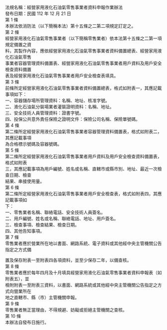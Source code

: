 法規名稱：經營家用液化石油氣零售事業者資料申報作業辦法  
發布日期：民國 112 年 12 月 21 日  
第 1 條  
本辦法依消防法（以下簡稱本法）第十五條之二第二項規定訂定之。  
第 2 條  
經營家用液化石油氣零售事業者（以下簡稱零售業者）依本法第十五條之二第一項規定備置之資  
料，其製作內容，應依經營家用液化石油氣零售事業者資料備置總表、經營家用液化石油氣零售  
事業者容器管理資料備置表、經營家用液化石油氣零售事業者用戶資料及用戶安全檢查資料備置  
表及經營家用液化石油氣零售事業者用戶安全檢查表填具。  
第 3 條  
前條所定經營家用液化石油氣零售事業者資料備置總表，格式如附表一，其應記載事項如下：  
一、容器儲存場所管理資料：名稱、地址、核准字號。  
二、液化石油氣分裝場業者灌裝證明資料：名稱、地址。  
三、安全技術人員管理資料：證書字號。  
四、投保公共意外責任保險之證明文件：保險公司名稱、保險單號碼。  
第 4 條  
第二條所定經營家用液化石油氣零售事業者容器管理資料備置表，格式如附表二，其應記載事項  
為合格標示號碼及容器號碼。  
第 5 條  
第二條所定經營家用液化石油氣零售事業者用戶資料及用戶安全檢查資料備置表，格式如附表  
三，其應記載事項為用戶編號、姓名或名稱、直轄市或縣市別、地址、最近一次檢查日期、檢查  
結果、串接使用量。  
第 6 條  
第二條所定經營家用液化石油氣零售事業者用戶安全檢查表，格式如附表四，其應記載事項如  
下：  
一、零售業者名稱、聯絡電話、安全技術人員簽名。  
二、用戶編號、姓名或名稱、聯絡電話、地址、用戶簽名。  
三、檢查事項、檢查結果、檢查日期。  
四、其他告知事項。  
第 7 條  
零售業者應於營業所在地以書面、網路系統、電子資料或其他經中央主管機關公告指定之方式備  


置及保存附表一至附表四各項資料，並至少保存二年，以備查核。  
第 8 條  
零售業者應於每年四月及十月填具經營家用液化石油氣零售事業者資料申報表（如附表五），並  
檢附附表一至附表三資料，以書面、網路系統或其他經中央主管機關公告指定之方式向營業所在  
地之直轄市、縣（市）主管機關申報。  
第 9 條  
零售業者無正當理由，不得規避、妨礙或拒絕主管機關之查核。  
第 10 條  
本辦法自發布日施行。  


